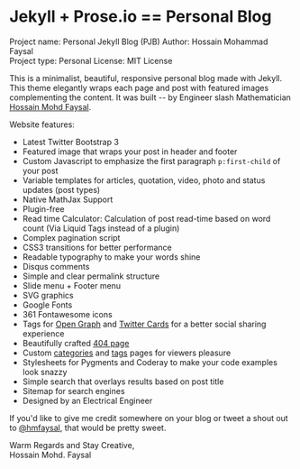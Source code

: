 # Jekyll + Prose.io == Personal Blog

Project name:	Personal Jekyll Blog (PJB)
Author:	Hossain Mohammad Faysal  
Project type:	Personal
License:	MIT License 
  
This is a minimalist, beautiful, responsive personal blog made with Jekyll. This theme elegantly wraps each page and post with featured images complementing the content. It was built -- by Engineer slash Mathematician [Hossain Mohd Faysal](http://alum.mit.edu/www/hmfaysal/).

Website features:

* Latest Twitter Bootstrap 3
* Featured image that wraps your post in header and footer
* Custom Javascript to emphasize the first paragraph `p:first-child` of your post
* Variable templates for articles, quotation, video, photo and status updates (post types)
* Native MathJax Support
* Plugin-free
* Read time Calculator: Calculation of post read-time based on word count (Via Liquid Tags instead of a plugin)
* Complex pagination script
* CSS3 transitions for better performance 
* Readable typography to make your words shine
* Disqus comments
* Simple and clear permalink structure
* Slide menu + Footer menu
* SVG graphics
* Google Fonts
* 361 Fontawesome icons
* Tags for [Open Graph](https://developers.facebook.com/docs/opengraph/) and [Twitter Cards](https://dev.twitter.com/docs/cards) for a better social sharing experience
* Beautifully crafted [404 page](http://hmfaysal.github.io/hmfaysal-omega-theme/404.html)
* Custom [categories](http://hmfaysal.github.io/categories/) and [tags](http://hmfaysal.github.io/tags/) pages for viewers pleasure
* Stylesheets for Pygments and Coderay to make your code examples look snazzy
* Simple search that overlays results based on post title
* Sitemap for search engines
* Designed by an Electrical Engineer

If you'd like to give me credit somewhere on your blog or tweet a shout out to [@hmfaysal](https://twitter.com/hmfaysal), that would be pretty sweet.


Warm Regards and Stay Creative,  
Hossain Mohd. Faysal